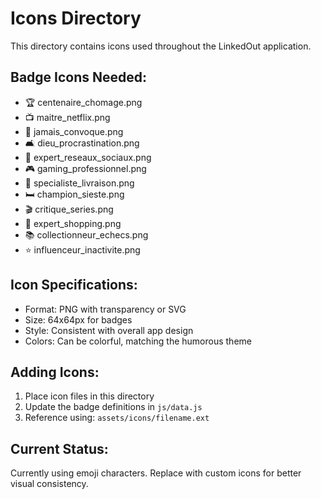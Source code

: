 # Icons Directory

This directory contains icons used throughout the LinkedOut application.

## Badge Icons Needed:
- 🏆 centenaire_chomage.png
- 📺 maitre_netflix.png  
- 🚫 jamais_convoque.png
- 🛋️ dieu_procrastination.png
- 📱 expert_reseaux_sociaux.png
- 🎮 gaming_professionnel.png
- 🍕 specialiste_livraison.png
- 🛏️ champion_sieste.png
- 🎬 critique_series.png
- 🛒 expert_shopping.png
- 📚 collectionneur_echecs.png
- ⭐ influenceur_inactivite.png

## Icon Specifications:
- Format: PNG with transparency or SVG
- Size: 64x64px for badges
- Style: Consistent with overall app design
- Colors: Can be colorful, matching the humorous theme

## Adding Icons:
1. Place icon files in this directory
2. Update the badge definitions in `js/data.js`
3. Reference using: `assets/icons/filename.ext`

## Current Status:
Currently using emoji characters. Replace with custom icons for better visual consistency.